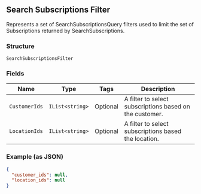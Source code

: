 ## Search Subscriptions Filter

Represents a set of SearchSubscriptionsQuery filters used to limit the set of Subscriptions returned by SearchSubscriptions.

### Structure

`SearchSubscriptionsFilter`

### Fields

| Name | Type | Tags | Description |
|  --- | --- | --- | --- |
| `CustomerIds` | `IList<string>` | Optional | A filter to select subscriptions based on the customer. |
| `LocationIds` | `IList<string>` | Optional | A filter to select subscriptions based the location. |

### Example (as JSON)

```json
{
  "customer_ids": null,
  "location_ids": null
}
```

